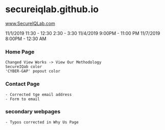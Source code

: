 # secureiqlab.github.io
www.SecureIQLab.com


11/1/2019
    11:30 - 12:30
    2:30 - 3:30
11/4/2019
    9:00PM - 11:00 PM
11/7/2019
    8:00PM - 12:30 AM

### Home Page
    Changed View Works -> View Our Methodology
    SecureIQab color
    'CYBER-GAP' popout color

### Contact Page
    - Corrected tge email address
    - Form to email

### secondary webpages
    - Typos corrected in Why Us Page